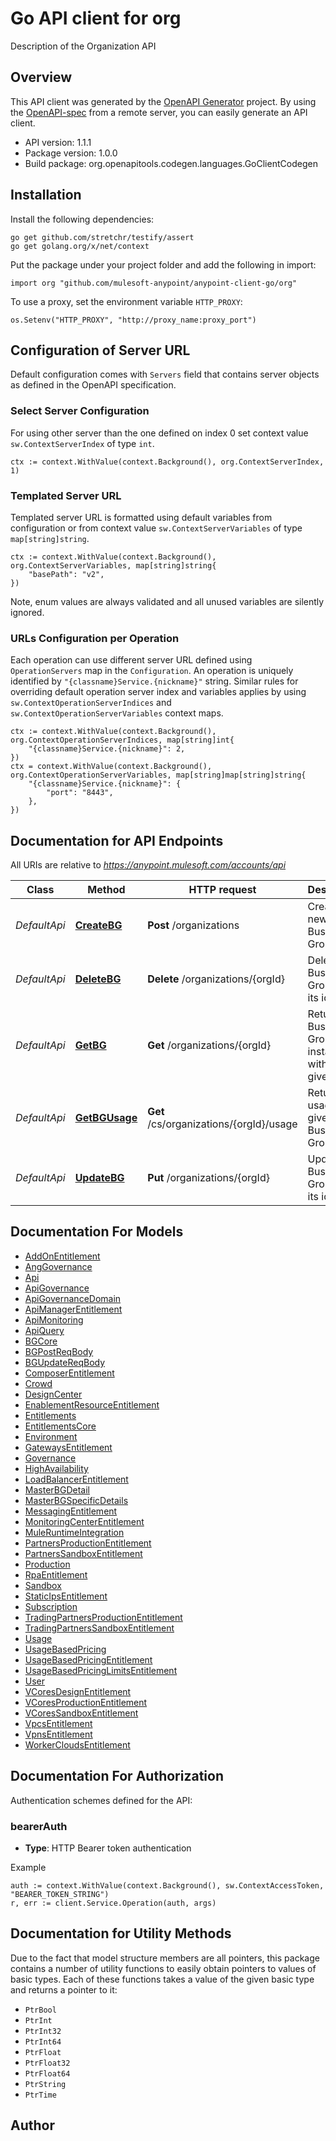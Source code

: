 # Go API client for org

Description of the Organization API

## Overview
This API client was generated by the [OpenAPI Generator](https://openapi-generator.tech) project.  By using the [OpenAPI-spec](https://www.openapis.org/) from a remote server, you can easily generate an API client.

- API version: 1.1.1
- Package version: 1.0.0
- Build package: org.openapitools.codegen.languages.GoClientCodegen

## Installation

Install the following dependencies:

```shell
go get github.com/stretchr/testify/assert
go get golang.org/x/net/context
```

Put the package under your project folder and add the following in import:

```golang
import org "github.com/mulesoft-anypoint/anypoint-client-go/org"
```

To use a proxy, set the environment variable `HTTP_PROXY`:

```golang
os.Setenv("HTTP_PROXY", "http://proxy_name:proxy_port")
```

## Configuration of Server URL

Default configuration comes with `Servers` field that contains server objects as defined in the OpenAPI specification.

### Select Server Configuration

For using other server than the one defined on index 0 set context value `sw.ContextServerIndex` of type `int`.

```golang
ctx := context.WithValue(context.Background(), org.ContextServerIndex, 1)
```

### Templated Server URL

Templated server URL is formatted using default variables from configuration or from context value `sw.ContextServerVariables` of type `map[string]string`.

```golang
ctx := context.WithValue(context.Background(), org.ContextServerVariables, map[string]string{
	"basePath": "v2",
})
```

Note, enum values are always validated and all unused variables are silently ignored.

### URLs Configuration per Operation

Each operation can use different server URL defined using `OperationServers` map in the `Configuration`.
An operation is uniquely identified by `"{classname}Service.{nickname}"` string.
Similar rules for overriding default operation server index and variables applies by using `sw.ContextOperationServerIndices` and `sw.ContextOperationServerVariables` context maps.

```golang
ctx := context.WithValue(context.Background(), org.ContextOperationServerIndices, map[string]int{
	"{classname}Service.{nickname}": 2,
})
ctx = context.WithValue(context.Background(), org.ContextOperationServerVariables, map[string]map[string]string{
	"{classname}Service.{nickname}": {
		"port": "8443",
	},
})
```

## Documentation for API Endpoints

All URIs are relative to *https://anypoint.mulesoft.com/accounts/api*

Class | Method | HTTP request | Description
------------ | ------------- | ------------- | -------------
*DefaultApi* | [**CreateBG**](docs/DefaultApi.md#createbg) | **Post** /organizations | Creates a new Business Group.
*DefaultApi* | [**DeleteBG**](docs/DefaultApi.md#deletebg) | **Delete** /organizations/{orgId} | Delete a Business Group by its id.
*DefaultApi* | [**GetBG**](docs/DefaultApi.md#getbg) | **Get** /organizations/{orgId} | Returns the Business Group instance with the given id.
*DefaultApi* | [**GetBGUsage**](docs/DefaultApi.md#getbgusage) | **Get** /cs/organizations/{orgId}/usage | Returns the usage for a given Business Group.
*DefaultApi* | [**UpdateBG**](docs/DefaultApi.md#updatebg) | **Put** /organizations/{orgId} | Update a Business Group by its id.


## Documentation For Models

 - [AddOnEntitlement](docs/AddOnEntitlement.md)
 - [AngGovernance](docs/AngGovernance.md)
 - [Api](docs/Api.md)
 - [ApiGovernance](docs/ApiGovernance.md)
 - [ApiGovernanceDomain](docs/ApiGovernanceDomain.md)
 - [ApiManagerEntitlement](docs/ApiManagerEntitlement.md)
 - [ApiMonitoring](docs/ApiMonitoring.md)
 - [ApiQuery](docs/ApiQuery.md)
 - [BGCore](docs/BGCore.md)
 - [BGPostReqBody](docs/BGPostReqBody.md)
 - [BGUpdateReqBody](docs/BGUpdateReqBody.md)
 - [ComposerEntitlement](docs/ComposerEntitlement.md)
 - [Crowd](docs/Crowd.md)
 - [DesignCenter](docs/DesignCenter.md)
 - [EnablementResourceEntitlement](docs/EnablementResourceEntitlement.md)
 - [Entitlements](docs/Entitlements.md)
 - [EntitlementsCore](docs/EntitlementsCore.md)
 - [Environment](docs/Environment.md)
 - [GatewaysEntitlement](docs/GatewaysEntitlement.md)
 - [Governance](docs/Governance.md)
 - [HighAvailability](docs/HighAvailability.md)
 - [LoadBalancerEntitlement](docs/LoadBalancerEntitlement.md)
 - [MasterBGDetail](docs/MasterBGDetail.md)
 - [MasterBGSpecificDetails](docs/MasterBGSpecificDetails.md)
 - [MessagingEntitlement](docs/MessagingEntitlement.md)
 - [MonitoringCenterEntitlement](docs/MonitoringCenterEntitlement.md)
 - [MuleRuntimeIntegration](docs/MuleRuntimeIntegration.md)
 - [PartnersProductionEntitlement](docs/PartnersProductionEntitlement.md)
 - [PartnersSandboxEntitlement](docs/PartnersSandboxEntitlement.md)
 - [Production](docs/Production.md)
 - [RpaEntitlement](docs/RpaEntitlement.md)
 - [Sandbox](docs/Sandbox.md)
 - [StaticIpsEntitlement](docs/StaticIpsEntitlement.md)
 - [Subscription](docs/Subscription.md)
 - [TradingPartnersProductionEntitlement](docs/TradingPartnersProductionEntitlement.md)
 - [TradingPartnersSandboxEntitlement](docs/TradingPartnersSandboxEntitlement.md)
 - [Usage](docs/Usage.md)
 - [UsageBasedPricing](docs/UsageBasedPricing.md)
 - [UsageBasedPricingEntitlement](docs/UsageBasedPricingEntitlement.md)
 - [UsageBasedPricingLimitsEntitlement](docs/UsageBasedPricingLimitsEntitlement.md)
 - [User](docs/User.md)
 - [VCoresDesignEntitlement](docs/VCoresDesignEntitlement.md)
 - [VCoresProductionEntitlement](docs/VCoresProductionEntitlement.md)
 - [VCoresSandboxEntitlement](docs/VCoresSandboxEntitlement.md)
 - [VpcsEntitlement](docs/VpcsEntitlement.md)
 - [VpnsEntitlement](docs/VpnsEntitlement.md)
 - [WorkerCloudsEntitlement](docs/WorkerCloudsEntitlement.md)


## Documentation For Authorization


Authentication schemes defined for the API:
### bearerAuth

- **Type**: HTTP Bearer token authentication

Example

```golang
auth := context.WithValue(context.Background(), sw.ContextAccessToken, "BEARER_TOKEN_STRING")
r, err := client.Service.Operation(auth, args)
```


## Documentation for Utility Methods

Due to the fact that model structure members are all pointers, this package contains
a number of utility functions to easily obtain pointers to values of basic types.
Each of these functions takes a value of the given basic type and returns a pointer to it:

* `PtrBool`
* `PtrInt`
* `PtrInt32`
* `PtrInt64`
* `PtrFloat`
* `PtrFloat32`
* `PtrFloat64`
* `PtrString`
* `PtrTime`

## Author



